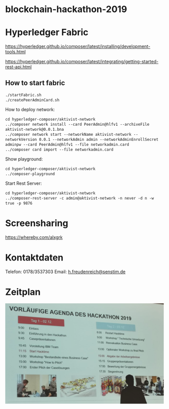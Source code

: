# blockchain-hackathon-2019

# Hyperledger Fabric
https://hyperledger.github.io/composer/latest/installing/development-tools.html

https://hyperledger.github.io/composer/latest/integrating/getting-started-rest-api.html

## How to start fabric
```
./startFabric.sh
./createPeerAdminCard.sh
```

How to deploy network:
```
cd hyperledger-composer/aktivist-network
../composer network install --card PeerAdmin@hlfv1 --archiveFile aktivist-network@0.0.1.bna
../composer network start --networkName aktivist-network --networkVersion 0.0.1 --networkAdmin admin --networkAdminEnrollSecret adminpw --card PeerAdmin@hlfv1 --file networkadmin.card
../composer card import --file networkadmin.card
```

Show playground:
```
cd hyperledger-composer/aktivist-network
../composer-playground
```

Start Rest Server:
```
cd hyperledger-composer/aktivist-network
../composer-rest-server -c admin@aktivist-network -n never -d n -w true -p 9876
```

# Screensharing
https://whereby.com/alxgrk

# Kontaktdaten

Telefon: 0178/3537303
Email: h.freudenreich@senstim.de

# Zeitplan
![alt text](https://github.com/alxgrk/blockchain-hackathon-2019/blob/master/Screenshot%202019-12-02%20at%2012.26.47.png)
